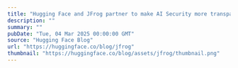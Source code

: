 ```yaml
---
title: "Hugging Face and JFrog partner to make AI Security more transparent"
description: ""
summary: ""
pubDate: "Tue, 04 Mar 2025 00:00:00 GMT"
source: "Hugging Face Blog"
url: "https://huggingface.co/blog/jfrog"
thumbnail: "https://huggingface.co/blog/assets/jfrog/thumbnail.png"
---
```


